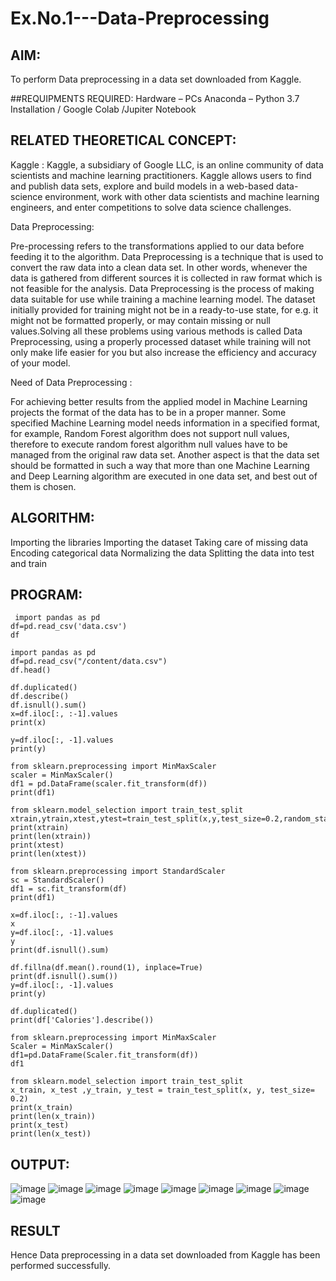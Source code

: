 # Ex.No.1---Data-Preprocessing
## AIM:
To perform Data preprocessing in a data set downloaded from Kaggle.

##REQUIPMENTS REQUIRED:
Hardware – PCs
Anaconda – Python 3.7 Installation / Google Colab /Jupiter Notebook

## RELATED THEORETICAL CONCEPT:

Kaggle :
Kaggle, a subsidiary of Google LLC, is an online community of data scientists and machine learning practitioners. Kaggle allows users to find and publish data sets, explore and build models in a web-based data-science environment, work with other data scientists and machine learning engineers, and enter competitions to solve data science challenges.

Data Preprocessing:

Pre-processing refers to the transformations applied to our data before feeding it to the algorithm. Data Preprocessing is a technique that is used to convert the raw data into a clean data set. In other words, whenever the data is gathered from different sources it is collected in raw format which is not feasible for the analysis.
Data Preprocessing is the process of making data suitable for use while training a machine learning model. The dataset initially provided for training might not be in a ready-to-use state, for e.g. it might not be formatted properly, or may contain missing or null values.Solving all these problems using various methods is called Data Preprocessing, using a properly processed dataset while training will not only make life easier for you but also increase the efficiency and accuracy of your model.

Need of Data Preprocessing :

For achieving better results from the applied model in Machine Learning projects the format of the data has to be in a proper manner. Some specified Machine Learning model needs information in a specified format, for example, Random Forest algorithm does not support null values, therefore to execute random forest algorithm null values have to be managed from the original raw data set.
Another aspect is that the data set should be formatted in such a way that more than one Machine Learning and Deep Learning algorithm are executed in one data set, and best out of them is chosen.


## ALGORITHM:
Importing the libraries
Importing the dataset
Taking care of missing data
Encoding categorical data
Normalizing the data
Splitting the data into test and train

## PROGRAM:
```
 import pandas as pd
df=pd.read_csv('data.csv')
df

import pandas as pd
df=pd.read_csv("/content/data.csv")
df.head()

df.duplicated()
df.describe()
df.isnull().sum()
x=df.iloc[:, :-1].values
print(x)

y=df.iloc[:, -1].values
print(y)

from sklearn.preprocessing import MinMaxScaler
scaler = MinMaxScaler()
df1 = pd.DataFrame(scaler.fit_transform(df))
print(df1)

from sklearn.model_selection import train_test_split
xtrain,ytrain,xtest,ytest=train_test_split(x,y,test_size=0.2,random_state=2)
print(xtrain)
print(len(xtrain))
print(xtest)
print(len(xtest))

from sklearn.preprocessing import StandardScaler
sc = StandardScaler()
df1 = sc.fit_transform(df)
print(df1)

x=df.iloc[:, :-1].values
x
y=df.iloc[:, -1].values
y
print(df.isnull().sum)

df.fillna(df.mean().round(1), inplace=True)
print(df.isnull().sum())
y=df.iloc[:, -1].values
print(y)

df.duplicated()
print(df['Calories'].describe())

from sklearn.preprocessing import MinMaxScaler
Scaler = MinMaxScaler()
df1=pd.DataFrame(Scaler.fit_transform(df))
df1

from sklearn.model_selection import train_test_split
x_train, x_test ,y_train, y_test = train_test_split(x, y, test_size= 0.2)
print(x_train)
print(len(x_train))
print(x_test)
print(len(x_test))
```
## OUTPUT:
![image](https://github.com/Archana2003-Jkumar/Ex.No.1---Data-Preprocessing/assets/93427594/15713192-5dd5-4030-87e9-c316afdb9260)
![image](https://github.com/Archana2003-Jkumar/Ex.No.1---Data-Preprocessing/assets/93427594/35213399-4a01-41b1-9a92-8267bc90d3f3)
![image](https://github.com/Archana2003-Jkumar/Ex.No.1---Data-Preprocessing/assets/93427594/175f8bc7-252b-4f6c-9cb0-f3a09f5d45f5)
![image](https://github.com/Archana2003-Jkumar/Ex.No.1---Data-Preprocessing/assets/93427594/7b6294e5-99cf-43a7-8dd6-dc04373e18ee)
![image](https://github.com/Archana2003-Jkumar/Ex.No.1---Data-Preprocessing/assets/93427594/4a52b76b-4394-4a70-92b6-f57e23ceb2a0)
![image](https://github.com/Archana2003-Jkumar/Ex.No.1---Data-Preprocessing/assets/93427594/dd8bad03-d56c-49f9-b2ff-f6a2981c265f)
![image](https://github.com/Archana2003-Jkumar/Ex.No.1---Data-Preprocessing/assets/93427594/e2045dd8-620c-4533-bd8a-ea00779818ef)
![image](https://github.com/Archana2003-Jkumar/Ex.No.1---Data-Preprocessing/assets/93427594/ff2a8e21-05f7-44f4-8d3e-a3777a4bef1e)
![image](https://github.com/Archana2003-Jkumar/Ex.No.1---Data-Preprocessing/assets/93427594/f54a2ef2-26b7-4834-857b-af0ad7a85f5c)
## RESULT
Hence Data preprocessing in a data set downloaded from Kaggle has been performed successfully.
